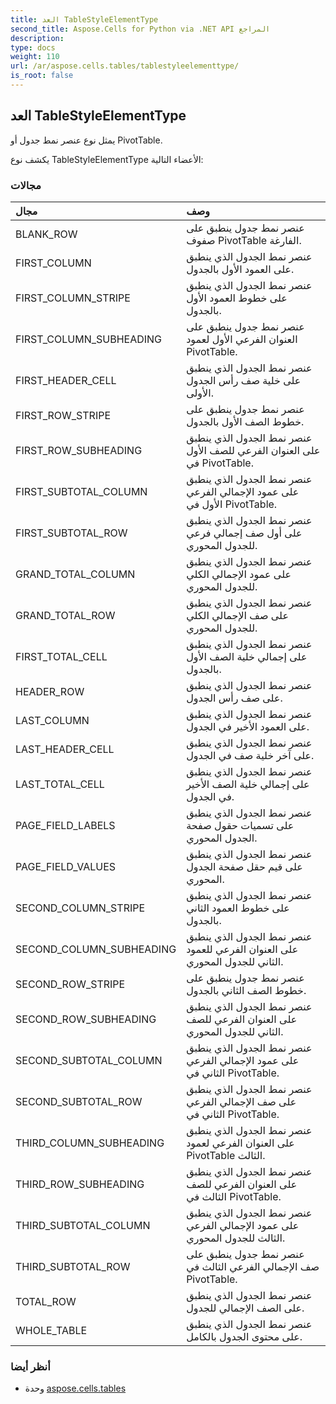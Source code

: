 ```yaml
---
title: العد TableStyleElementType
second_title: Aspose.Cells for Python via .NET API المراجع
description:
type: docs
weight: 110
url: /ar/aspose.cells.tables/tablestyleelementtype/
is_root: false
---
```

##  العد TableStyleElementType
يمثل نوع عنصر نمط جدول أو PivotTable.



يكشف نوع TableStyleElementType الأعضاء التالية:

###  مجالات
| مجال| وصف|
| :- | :- |
| BLANK_ROW | عنصر نمط جدول ينطبق على صفوف PivotTable الفارغة.|
| FIRST_COLUMN | عنصر نمط الجدول الذي ينطبق على العمود الأول بالجدول.|
| FIRST_COLUMN_STRIPE | عنصر نمط الجدول الذي ينطبق على خطوط العمود الأول بالجدول.|
| FIRST_COLUMN_SUBHEADING | عنصر نمط جدول ينطبق على العنوان الفرعي الأول لعمود PivotTable.|
| FIRST_HEADER_CELL | عنصر نمط الجدول الذي ينطبق على خلية صف رأس الجدول الأولى.|
| FIRST_ROW_STRIPE | عنصر نمط جدول ينطبق على خطوط الصف الأول بالجدول.|
| FIRST_ROW_SUBHEADING | عنصر نمط الجدول الذي ينطبق على العنوان الفرعي للصف الأول في PivotTable.|
| FIRST_SUBTOTAL_COLUMN | عنصر نمط الجدول الذي ينطبق على عمود الإجمالي الفرعي الأول في PivotTable.|
| FIRST_SUBTOTAL_ROW | عنصر نمط الجدول الذي ينطبق على أول صف إجمالي فرعي للجدول المحوري.|
| GRAND_TOTAL_COLUMN | عنصر نمط الجدول الذي ينطبق على عمود الإجمالي الكلي للجدول المحوري.|
| GRAND_TOTAL_ROW |عنصر نمط الجدول الذي ينطبق على صف الإجمالي الكلي للجدول المحوري.|
| FIRST_TOTAL_CELL | عنصر نمط الجدول الذي ينطبق على إجمالي خلية الصف الأول بالجدول.|
| HEADER_ROW | عنصر نمط الجدول الذي ينطبق على صف رأس الجدول.|
| LAST_COLUMN | عنصر نمط الجدول الذي ينطبق على العمود الأخير في الجدول.|
| LAST_HEADER_CELL | عنصر نمط الجدول الذي ينطبق على آخر خلية صف في الجدول.|
| LAST_TOTAL_CELL | عنصر نمط الجدول الذي ينطبق على إجمالي خلية الصف الأخير في الجدول.|
| PAGE_FIELD_LABELS | عنصر نمط الجدول الذي ينطبق على تسميات حقول صفحة الجدول المحوري.|
| PAGE_FIELD_VALUES | عنصر نمط الجدول الذي ينطبق على قيم حقل صفحة الجدول المحوري.|
| SECOND_COLUMN_STRIPE | عنصر نمط الجدول الذي ينطبق على خطوط العمود الثاني بالجدول.|
| SECOND_COLUMN_SUBHEADING | عنصر نمط الجدول الذي ينطبق على العنوان الفرعي للعمود الثاني للجدول المحوري.|
| SECOND_ROW_STRIPE | عنصر نمط جدول ينطبق على خطوط الصف الثاني بالجدول.|
| SECOND_ROW_SUBHEADING | عنصر نمط الجدول الذي ينطبق على العنوان الفرعي للصف الثاني للجدول المحوري.|
| SECOND_SUBTOTAL_COLUMN | عنصر نمط الجدول الذي ينطبق على عمود الإجمالي الفرعي الثاني في PivotTable.|
| SECOND_SUBTOTAL_ROW |عنصر نمط الجدول الذي ينطبق على صف الإجمالي الفرعي الثاني في PivotTable.|
| THIRD_COLUMN_SUBHEADING | عنصر نمط الجدول الذي ينطبق على العنوان الفرعي لعمود PivotTable الثالث.|
| THIRD_ROW_SUBHEADING | عنصر نمط الجدول الذي ينطبق على العنوان الفرعي للصف الثالث في PivotTable.|
| THIRD_SUBTOTAL_COLUMN | عنصر نمط الجدول الذي ينطبق على عمود الإجمالي الفرعي الثالث للجدول المحوري.|
| THIRD_SUBTOTAL_ROW | عنصر نمط جدول ينطبق على صف الإجمالي الفرعي الثالث في PivotTable.|
| TOTAL_ROW | عنصر نمط الجدول الذي ينطبق على الصف الإجمالي للجدول.|
| WHOLE_TABLE | عنصر نمط الجدول الذي ينطبق على محتوى الجدول بالكامل.|



###  أنظر أيضا
* وحدة [aspose.cells.tables](..)
